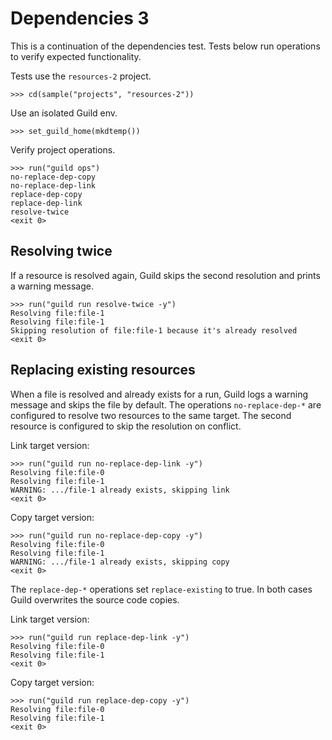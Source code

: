 # Dependencies 3

This is a continuation of the dependencies test. Tests below run
operations to verify expected functionality.

Tests use the `resources-2` project.

    >>> cd(sample("projects", "resources-2"))

Use an isolated Guild env.

    >>> set_guild_home(mkdtemp())

Verify project operations.

    >>> run("guild ops")
    no-replace-dep-copy
    no-replace-dep-link
    replace-dep-copy
    replace-dep-link
    resolve-twice
    <exit 0>

## Resolving twice

If a resource is resolved again, Guild skips the second resolution and
prints a warning message.

    >>> run("guild run resolve-twice -y")
    Resolving file:file-1
    Resolving file:file-1
    Skipping resolution of file:file-1 because it's already resolved
    <exit 0>

## Replacing existing resources

When a file is resolved and already exists for a run, Guild logs a
warning message and skips the file by default. The operations
`no-replace-dep-*` are configured to resolve two resources to the same
target. The second resource is configured to skip the resolution on
conflict.

Link target version:

    >>> run("guild run no-replace-dep-link -y")
    Resolving file:file-0
    Resolving file:file-1
    WARNING: .../file-1 already exists, skipping link
    <exit 0>

Copy target version:

    >>> run("guild run no-replace-dep-copy -y")
    Resolving file:file-0
    Resolving file:file-1
    WARNING: .../file-1 already exists, skipping copy
    <exit 0>

The `replace-dep-*` operations set `replace-existing` to true. In both
cases Guild overwrites the source code copies.

Link target version:

    >>> run("guild run replace-dep-link -y")
    Resolving file:file-0
    Resolving file:file-1
    <exit 0>

Copy target version:

    >>> run("guild run replace-dep-copy -y")
    Resolving file:file-0
    Resolving file:file-1
    <exit 0>
